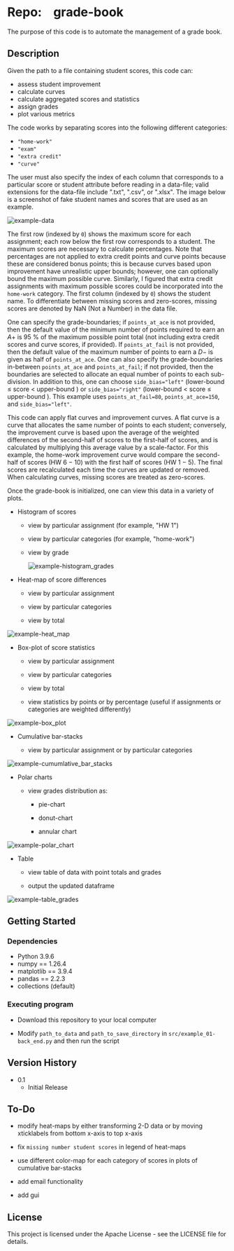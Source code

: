 # Repo:    grade-book

The purpose of this code is to automate the management of a grade book.

## Description

Given the path to a file containing student scores, this code can:
* assess student improvement
* calculate curves
* calculate aggregated scores and statistics
* assign grades
* plot various metrics

The code works by separating scores into the following different categories:
* `"home-work"`
* `"exam"`
* `"extra credit"`
* `"curve"`


The user must also specify the index of each column that corresponds to a particular score or student attribute before reading in a data-file; valid extensions for the data-file include ".txt", ".csv", or ".xlsx". The image below is a screenshot of fake student names and scores that are used as an example.

![example-data](data/data_screenshot.png)

The first row (indexed by `0`) shows the maximum score for each assignment; each row below the first row corresponds to a student. The maximum scores are necessary to calculate percentages. Note that percentages are not applied to extra credit points and curve points because these are considered bonus points; this is because curves based upon improvement have unrealistic upper bounds; however, one can optionally bound the maximum possible curve. Similarly, I figured that extra credit assignments with maximum possible scores could be incorporated into the `home-work` category. The first column (indexed by `0`) shows the student name. To differentiate between missing scores and zero-scores, missing scores are denoted by NaN (Not a Number) in the data file.

One can specify the grade-boundaries; if `points_at_ace` is not provided, then the default value of the minimum number of points required to earn an $A+$ is $95$ % of the maximum possible point total (not including extra credit scores and curve scores, if provided). If `points_at_fail` is not provided, then the default value of the maximum number of points to earn a $D-$ is given as half of `points_at_ace`. One can also specify the grade-boundaries in-between `points_at_ace` and `points_at_fail`; if not provided, then the boundaries are selected to allocate an equal number of points to each sub-division. In addition to this, one can choose `side_bias="left"` (lower-bound $\leq$ score $<$ upper-bound ) or `side_bias="right"` (lower-bound $<$ score $\leq$ upper-bound ). This example uses `points_at_fail=80`, `points_at_ace=150`, and `side_bias="left"`.

This code can apply flat curves and improvement curves. A flat curve is a curve that allocates the same number of points to each student; conversely, the improvement curve is based upon the average of the weighted differences of the second-half of scores to the first-half of scores, and is calculated by multiplying this average value by a scale-factor. For this example, the home-work improvement curve would compare the second-half of scores (HW 6 $-$ 10) with the first half of scores (HW 1 $-$ 5). The final scores are recalculated each time the curves are updated or removed. When calculating curves, missing scores are treated as zero-scores.

Once the grade-book is initialized, one can view this data in a variety of plots. 

* Histogram of scores
  
  * view by particular assignment (for example, "HW 1")
  
  * view by particular categories (for example, "home-work")
  
  * view by grade
    
    <img src="output/Hist-wRUG-ByGrades.png" title="" alt="example-histogram_grades" data-align="center">

* Heat-map of score differences
  
  * view by particular assignment
  
  * view by particular categories
  
  * view by total

<img src="output/HeatMap-HW_1_HW_2_HW_3_HW_4_HW_5_HW_6_HW_7_HW_8_HW_9_HW_10_Quiz_Test_flat_curve_home_work_improvement_curve_exam_improvement_curve-ByPoints.png" title="" alt="example-heat_map" data-align="center">

* Box-plot of score statistics
  
  * view by particular assignment
  
  * view by particular categories
  
  * view by total
  
  * view statistics by points or by percentage (useful if assignments or categories are weighted differently)

<img src="output/BoxPlot-HW_1_HW_2_HW_3_HW_4_HW_5_HW_6_HW_7_HW_8_HW_9_HW_10_Quiz_Test_flat_curve_home_work_improvement_curve_exam_improvement_curve-ByPoints.png" title="" alt="example-box_plot" data-align="center">

* Cumulative bar-stacks
  
  * view by particular assignment or by particular categories

<img src="output/BarStack-wDIFF-HW_1_HW_2_HW_3_HW_4_HW_5_HW_6_HW_7_HW_8_HW_9_HW_10_Quiz_Test_flat_curve_home_work_improvement_curve_exam_improvement_curve-ByPoints.png" title="" alt="example-cumumlative_bar_stacks" data-align="center">

* Polar charts
  
  * view grades distribution as:
    
    * pie-chart
    
    * donut-chart
    
    * annular chart

<img src="output/PolarChart-Annulus-ByGrades.png" title="" alt="example-polar_chart" data-align="center">

* Table
  
  * view table of data with point totals and grades
  
  * output the updated dataframe

<img src="output/Table-woSWAP-ByGrades.png" title="" alt="example-table_grades" data-align="center">

## Getting Started

### Dependencies

* Python 3.9.6
* numpy == 1.26.4
* matplotlib == 3.9.4
* pandas == 2.2.3
* collections (default)

### Executing program

* Download this repository to your local computer

* Modify `path_to_data` and `path_to_save_directory` in `src/example_01-back_end.py` and then run the script

## Version History

* 0.1
  * Initial Release

## To-Do

* modify heat-maps by either transforming 2-D data or by moving xticklabels from bottom x-axis to top x-axis

* fix `missing number student scores` in legend of heat-maps

* use different color-map for each category of scores in plots of cumulative bar-stacks

* add email functionality

* add gui

## License

This project is licensed under the Apache License - see the LICENSE file for details.
